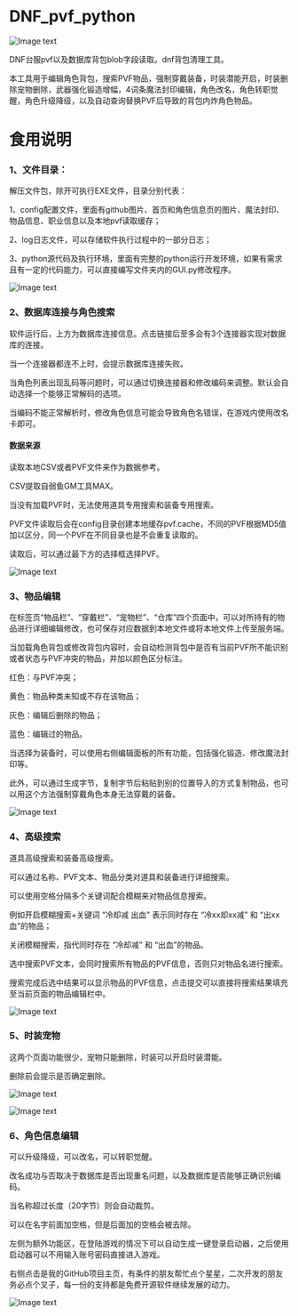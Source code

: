 # DNF_pvf_python
![Image text](https://github.com/Zageku/DNF_pvf_python/raw/main/images/ico.png)

DNF台服pvf以及数据库背包blob字段读取。dnf背包清理工具。

本工具用于编辑角色背包，搜索PVF物品，强制穿戴装备，时装潜能开启，时装删除宠物删除，武器强化锻造增幅，4词条魔法封印编辑，角色改名，角色转职觉醒，角色升级降级，以及自动查询替换PVF后导致的背包内炸角色物品。
 
# 食用说明

### 1、文件目录：

解压文件包，除开可执行EXE文件，目录分别代表：

1、config配置文件，里面有github图片、首页和角色信息页的图片、魔法封印、物品信息、职业信息以及本地pvf读取缓存；

2、log日志文件，可以存储软件执行过程中的一部分日志；

3、python源代码及执行环境，里面有完整的python运行开发环境，如果有需求且有一定的代码能力，可以直接编写文件夹内的GUI.py修改程序。

![Image text](https://github.com/Zageku/DNF_pvf_python/raw/main/images/52.png)



### 2、数据库连接与角色搜索

软件运行后，上方为数据库连接信息。点击链接后至多会有3个连接器实现对数据库的连接。

当一个连接器都连不上时，会提示数据库连接失败。

当角色列表出现乱码等问题时，可以通过切换连接器和修改编码来调整。默认会自动选择一个能够正常解码的选项。

当编码不能正常解析时，修改角色信息可能会导致角色名错误，在游戏内使用改名卡即可。


#### 数据来源

读取本地CSV或者PVF文件来作为数据参考。

CSV提取自弱鱼GM工具MAX。

当没有加载PVF时，无法使用道具专用搜索和装备专用搜索。

PVF文件读取后会在config目录创建本地缓存pvf.cache，不同的PVF根据MD5值加以区分，同一个PVF在不同目录也是不会重复读取的。

读取后，可以通过最下方的选择框选择PVF。
 
![Image text](https://github.com/Zageku/DNF_pvf_python/raw/main/images/53.png)

### 3、物品编辑

在标签页“物品栏”、“穿戴栏”、“宠物栏”、“仓库”四个页面中，可以对所持有的物品进行详细编辑修改，也可保存对应数据到本地文件或将本地文件上传至服务端。

当加载角色背包或修改背包内容时，会自动检测背包中是否有当前PVF所不能识别或者状态与PVF冲突的物品，并加以颜色区分标注。

红色：与PVF冲突；

黄色：物品种类未知或不存在该物品；

灰色：编辑后删除的物品；

蓝色：编辑过的物品。

当选择为装备时，可以使用右侧编辑面板的所有功能，包括强化锻造、修改魔法封印等。

此外，可以通过生成字节，复制字节后粘贴到别的位置导入的方式复制物品，也可以用这个方法强制穿戴角色本身无法穿戴的装备。

![Image text](https://github.com/Zageku/DNF_pvf_python/raw/main/images/65.png)

### 4、高级搜索

道具高级搜索和装备高级搜索。

可以通过名称、PVF文本、物品分类对道具和装备进行详细搜索。

可以使用空格分隔多个关键词配合模糊来对物品信息搜索。

例如开启模糊搜索+关键词 “冷却减 出血” 表示同时存在 “冷xx却xx减” 和 “出xx血”的物品；

关闭模糊搜索，指代同时存在 “冷却减” 和 “出血”的物品。

选中搜索PVF文本，会同时搜索所有物品的PVF信息，否则只对物品名进行搜索。

搜索完成后选中结果可以显示物品的PVF信息，点击提交可以直接将搜索结果填充至当前页面的物品编辑栏中。
 
![Image text](https://github.com/Zageku/DNF_pvf_python/raw/main/images/55.png)

 

### 5、时装宠物

这两个页面功能很少，宠物只能删除，时装可以开启时装潜能。

删除前会提示是否确定删除。
 
![Image text](https://github.com/Zageku/DNF_pvf_python/raw/main/images/56.png)

![Image text](https://github.com/Zageku/DNF_pvf_python/raw/main/images/57-1.png)
 
### 6、角色信息编辑

可以升级降级，可以改名，可以转职觉醒。

改名成功与否取决于数据库是否出现重名问题，以及数据库是否能够正确识别编码。

当名称超过长度（20字节）则会自动裁剪。

可以在名字前面加空格，但是后面加的空格会被去除。

左侧为额外功能区，在登陆游戏的情况下可以自动生成一键登录启动器，之后使用启动器可以不用输入账号密码直接进入游戏。

右侧点击是我的GitHub项目主页，有条件的朋友帮忙点个星星，二次开发的朋友务必点个叉子，每一份的支持都是免费开源软件继续发展的动力。

![Image text](https://github.com/Zageku/DNF_pvf_python/raw/main/images/69.png)





